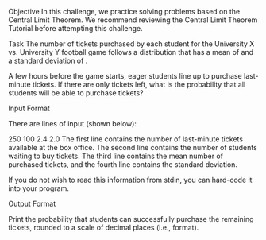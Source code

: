 Objective
In this challenge, we practice solving problems based on the Central Limit Theorem. We recommend reviewing the Central Limit Theorem Tutorial before attempting this challenge.

Task
The number of tickets purchased by each student for the University X vs. University Y football game follows a distribution that has a mean of  and a standard deviation of .

A few hours before the game starts,  eager students line up to purchase last-minute tickets. If there are only  tickets left, what is the probability that all  students will be able to purchase tickets?

Input Format

There are  lines of input (shown below):

250
100
2.4
2.0
The first line contains the number of last-minute tickets available at the box office. The second line contains the number of students waiting to buy tickets. The third line contains the mean number of purchased tickets, and the fourth line contains the standard deviation.

If you do not wish to read this information from stdin, you can hard-code it into your program.

Output Format

Print the probability that  students can successfully purchase the remaining  tickets, rounded to a scale of  decimal places (i.e.,  format).